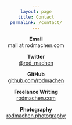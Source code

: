 ```yaml
---
layout: page
title: Contact
permalink: /contact/
---
```

<style>
	body {
		text-align: center
	}
</style>

**Email** <br>
mail at rodmachen.com

**Twitter** <br>
<a href="twitter.com/rod_machen">@rod_machen</a>

**GitHub** <br>
<a href="github.com/rodmachen">github.com/rodmachen</a>

**Freelance Writing** <br>
<a href="rodmachen.com">rodmachen.com</a>

**Photography** <br>
<a href="rodmachen.photography">rodmachen.photography</a>





